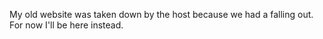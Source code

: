 My old website was taken down by the host because we had a falling out. For now I'll be here instead.